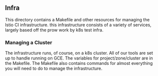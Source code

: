 Infra
-----

This directory contains a Makefile and other resources for managing the Istio CI infrastructure. this infrastructure consists of a variety of services, largely based off the prow work by k8s test infra.

### Managing a Cluster

The infrastructure runs, of course, on a k8s cluster. All of our tools are set up to handle running on GCE. The variables for project/zone/cluster are in the Makefile. The Makefile also contains commands for almost everything you will need to do to manage the infrastructure.
